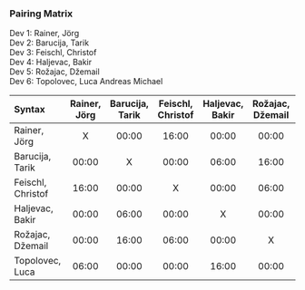 
### Pairing Matrix
Dev 1: Rainer, Jörg  
Dev 2: Barucija, Tarik  
Dev 3: Feischl, Christof  
Dev 4: Haljevac, Bakir  
Dev 5: Rožajac, Džemail  
Dev 6: Topolovec, Luca Andreas Michael


| Syntax                | Rainer, Jörg  | Barucija, Tarik   | Feischl, Christof | Haljevac, Bakir   | Rožajac, Džemail  | Topolovec, Luca   | 
| :---                  |    :----:     |    :----:         |    :----:         |    :----:         |    :----:         |    :----:         |   
| Rainer, Jörg          | X             | 00:00             | 16:00             | 00:00             | 00:00             | 06:00             |
| Barucija, Tarik       | 00:00         | X                 | 00:00             | 06:00             | 16:00             | 16:00             |
| Feischl, Christof     | 16:00         | 00:00             | X                 | 00:00             | 06:00             | 00:00             |
| Haljevac, Bakir       | 00:00         | 06:00             | 00:00             | X                 | 00:00             | 00:00             |
| Rožajac, Džemail      | 00:00         | 16:00             | 06:00             | 00:00             | X                 | 00:00             |
| Topolovec, Luca       | 06:00         | 00:00             | 00:00             | 16:00             | 00:00             | X                 |